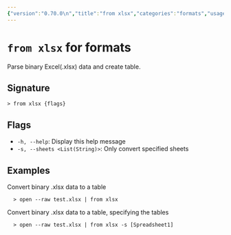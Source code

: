 ```yaml
---
{"version":"0.70.0\n","title":"from xlsx","categories":"formats","usage":"Parse binary Excel(.xlsx) data and create table.\n"}
---
```

<!-- THIS FILE IS GENERATED BY update_book_commands.cjs USING NUSHELL'S HELP COMMANDS.
REFRAIN FROM EDITING IT MANUALLY.-->
# <code>from xlsx</code> for formats

<div class='command-title'>Parse binary Excel(.xlsx) data and create table.</div>

## Signature

```> from xlsx {flags}```

## Flags

 * ```-h, --help```: Display this help message
 * ```-s, --sheets <List(String)>```: Only convert specified sheets
## Examples

  Convert binary .xlsx data to a table
```shell
  > open --raw test.xlsx | from xlsx
```
  Convert binary .xlsx data to a table, specifying the tables
```shell
  > open --raw test.xlsx | from xlsx -s [Spreadsheet1]
```


